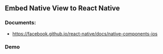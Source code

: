## Embed Native View to React Native

### Documents:

- https://facebook.github.io/react-native/docs/native-components-ios

### Demo
